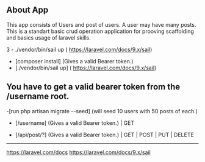 

## About App

This app consists of Users and post of users.
A user may have many posts.
This is a standart basic crud operation application for prooving scaffolding and basics usage of laravel skills.

 
 
3 - ./vendor/bin/sail up  ( https://laravel.com/docs/9.x/sail)



- [composer install] (Gives a valid Bearer token.)
- [./vendor/bin/sail up] ( https://laravel.com/docs/9.x/sail)

 ## You have to get a valid bearer token from the /username root.
 -[run php artisan migrate --seed] (will seed 10 users with 50 posts of each.)
- [/username] (Gives a valid Bearer token.) | GET

- [/api/post/?] (Gives a valid Bearer token.) | GET | POST | PUT | DELETE
 
 

 
 ---
 https://laravel.com/docs
 https://laravel.com/docs/9.x/sail